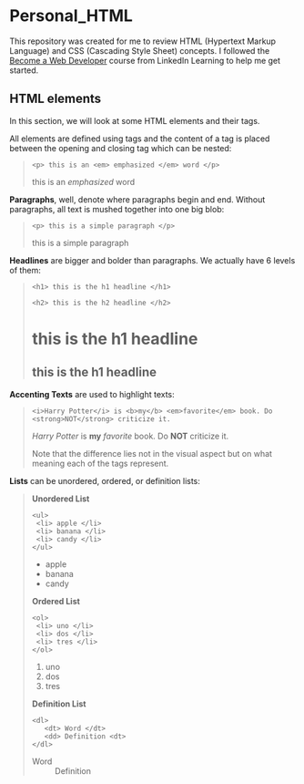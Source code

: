 # Personal_HTML

This repository was created for me to review HTML (Hypertext Markup Language) and CSS (Cascading Style Sheet) concepts. I followed the [Become a Web Developer](https://www.linkedin.com/learning/paths/become-a-web-developer?u=36758476) course from LinkedIn Learning to help me get started.

## HTML elements

In this section, we will look at some HTML elements and their tags. 

All elements are defined using tags and the content of a tag is placed between the opening and closing tag which can be nested:

> `<p> this is an <em> emphasized </em> word </p>` 
>  <p> this is an <em> emphasized </em> word </p>

__Paragraphs__, well, denote where paragraphs begin and end. Without paragraphs, all text is mushed together into one big blob:

> `<p> this is a simple paragraph </p>`
> <p> this is a simple paragraph </p>

__Headlines__ are bigger and bolder than paragraphs. We actually have 6 levels of them:
> `<h1> this is the h1 headline </h1>` 
> 
> `<h2> this is the h2 headline </h2>`
> <h1> this is the h1 headline </h1>
> <h2> this is the h1 headline </h2>

__Accenting Texts__ are used to highlight texts:
> `<i>Harry Potter</i> is <b>my</b> <em>favorite</em> book. Do <strong>NOT</strong> criticize it.`
> 
> <i>Harry Potter</i> is <b>my</b> <em>favorite</em> book. Do <strong>NOT</strong> criticize it.
> 
> Note that the difference lies not in the visual aspect but on what meaning each of the tags represent.

__Lists__ can be unordered, ordered, or definition lists:
> <b> Unordered List </b>
> ```
> <ul>
>  <li> apple </li>
>  <li> banana </li>
>  <li> candy </li>
> </ul>
> ```
> <ul>
>  <li> apple </li>
>  <li> banana </li>
>  <li> candy </li>
> </ul>
> 
> <b> Ordered List </b>
> ```
> <ol>
>  <li> uno </li>
>  <li> dos </li>
>  <li> tres </li>
> </ol>
> ```
> <ol>
>  <li> uno </li>
>  <li> dos </li>
>  <li> tres </li>
> </ol>
> 
> <b> Definition List </b>
> ```
> <dl>
>    <dt> Word </dt>
>    <dd> Definition <dt> 
> </dl>
> ```
> <dl>
>    <dt> Word </dt>
>    <dd> Definition <dt> 
> </dl>
